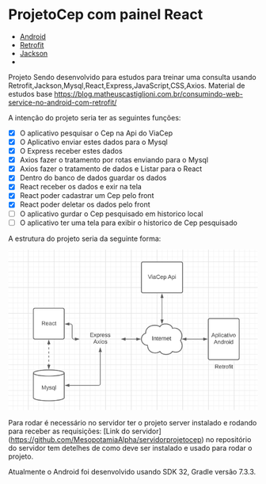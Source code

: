 # ProjetoCep com painel React

* [Android](https://developer.android.com/studio)
* [Retrofit](https://square.github.io/retrofit/)
* [Jackson](https://github.com/FasterXML/jackson)
* 
Projeto Sendo desenvolvido para estudos para treinar uma consulta usando Retrofit,Jackson,Mysql,React,Express,JavaScript,CSS,Axios.
Material de estudos base https://blog.matheuscastiglioni.com.br/consumindo-web-service-no-android-com-retrofit/

A intenção do projeto seria ter as seguintes funções:

- [X] O aplicativo pesquisar o Cep na Api do ViaCep
- [X] O Aplicativo enviar estes dados para o Mysql
- [X] O Express receber estes dados
- [X] Axios fazer o tratamento por rotas enviando para o Mysql
- [X] Axios fazer o tratamento de dados e Listar para o React
- [X] Dentro do banco de dados guardar os dados
- [X] React receber os dados e exir na tela
- [X] React poder cadastrar um Cep pelo front
- [X] React poder deletar os dados pelo front
- [ ] O aplicativo gurdar o Cep pesquisado em historico local
- [ ] O aplicativo ter uma tela para exibir o historico de Cep pesquisado

A estrutura do projeto seria da seguinte forma:

<img src="https://raw.githubusercontent.com/MesopotamiaAlpha/ProjetoCep/Principal/Screenshot_10.png">

Para rodar é necessário no servidor ter o projeto server instalado e rodando para receber as requisições: [Link do servidor] (https://github.com/MesopotamiaAlpha/servidorprojetocep) no repositório do servidor tem detelhes de como deve ser instalado e usado para rodar o projeto.

Atualmente o Android foi desenvolvido usando SDK 32, Gradle versão 7.3.3.